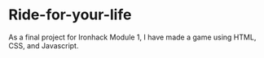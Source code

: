 # Ride-for-your-life
As a final project for Ironhack Module 1, I have made a game using HTML, CSS, and Javascript.
